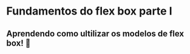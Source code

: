 # Fundamentos do flex box parte I

## Aprendendo como ultilizar os modelos de flex box! :call_me_hand:

